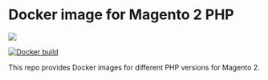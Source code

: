 # Docker image for Magento 2 PHP

[![](https://images.microbadger.com/badges/image/simpleadm/magento2-php.svg)](https://microbadger.com/images/simpleadm/magento2-php)

[![Docker build](http://dockeri.co/image/simpleadm/magento2-php)](https://hub.docker.com/r/simpleadm/magento2-php/)


This repo provides Docker images for different PHP versions for Magento 2. 
